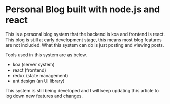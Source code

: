 # Personal Blog built with node.js and react
This is a personal blog system that the backend is koa and frontend is react. This blog is still at early development stage, this means most blog features are not included. What this system can do is just posting and viewing posts.

Tools used in this system are as below.
- koa (server system)
- react (frontend)
- redux (state management)
- ant design (an UI library)

This system is still being developed and I will keep updating this article to log down new features and changes.
